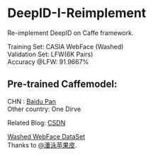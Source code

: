 # DeepID-I-Reimplement
Re-implement DeepID on Caffe framework.

Training Set: CASIA WebFace (Washed)<br>
Validation Set: LFW(6K Pairs)<br>
Accuracy @LFW: 91.9667%<br>

## Pre-trained Caffemodel:
CHN : [Baidu Pan](https://pan.baidu.com/s/1dETmLLR)<br>
Other country: One Dirve<br>

Related Blog:
[CSDN](http://blog.csdn.net/baidu_24281959/article/details/53462168)<br>

[Washed WebFace DataSet](http://pan.baidu.com/s/1hrKpbm8)<br>
Thanks to [@潘泳苹果皮](http://weibo.com/maxpanyong?is_all=1).<br>
